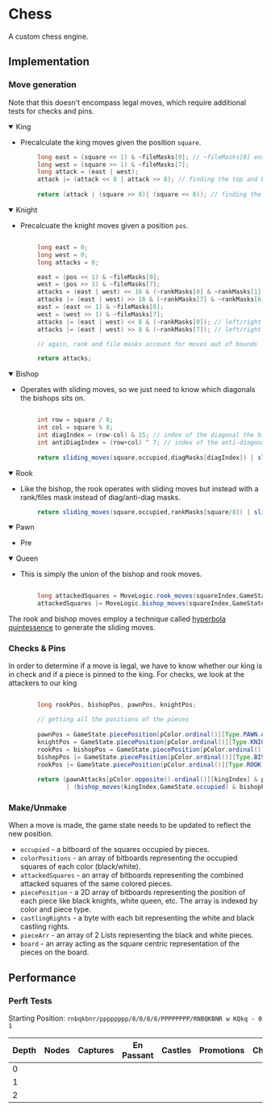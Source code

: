 # Chess

A custom chess engine.

## Implementation

### Move generation

Note that this doesn't encompass legal moves, which require additional tests for checks and pins.

<details open>
<summary> King </summary>

 - Precalculate the king moves given the position `square`.

```java
        long east = (square << 1) & ~fileMasks[0]; // ~fileMasks[0] ensures that overflow is adjusted for
		long west = (square >> 1) & ~fileMasks[7];
		long attack = (east | west);
		attack |= (attack << 8 | attack >> 8); // finding the top and bottom adjacent squares
		
		return (attack | (square >> 8)| (square << 8)); // finding the diagonals
```
</details>

<details open>
<summary> Knight </summary>

-  Precalcuate the knight moves given a position `pos`.

```java

        long east = 0;
        long west = 0;
        long attacks = 0;

		east = (pos << 1) & ~fileMasks[0];
		west = (pos >> 1) & ~fileMasks[7];
		attacks = (east | west) << 16 & (~rankMasks[0] & ~rankMasks[1]); //down 2 left/right 1
		attacks |= (east | west) >> 16 & (~rankMasks[7] & ~rankMasks[6]); //up 2 left/right 1
		east = (east << 1) & ~fileMasks[0];
		west = (west >> 1) & ~fileMasks[7];
		attacks |= (east | west) << 8 & (~rankMasks[0]); // left/right 2 up 1
		attacks |= (east | west) >> 8 & (~rankMasks[7]); // left/right 2 down 1

        // again, rank and file masks account for moves out of bounds

		return attacks;

```
</details>


<details open>
<summary> Bishop </summary>

- Operates with sliding moves, so we just need to know which diagonals the bishops sits on.

```java 

        int row = square / 8;
		int col = square % 8;
		int diagIndex = (row-col) & 15; // index of the diagonal the bishop is on -> '/'
		int antiDiagIndex = (row+col) ^ 7; // index of the anti-diagonal -> '\'
		
		return sliding_moves(square,occupied,diagMasks[diagIndex]) | sliding_moves(square,occupied,antiDiagMasks[antiDiagIndex]);

```

</details>

<details open>
<summary> Rook </summary>

- Like the bishop, the rook operates with sliding moves but instead with a rank/files mask instead of diag/anti-diag masks.

```java
        return sliding_moves(square,occupied,rankMasks[square/8]) | sliding_moves(square,occupied,fileMasks[square%8]); 
```
</details>

<details open>
<summary> Pawn </summary>

- Pre
</details>

<details open>
<summary> Queen </summary>

- This is simply the union of the bishop and rook moves.

```java

        long attackedSquares = MoveLogic.rook_moves(squareIndex,GameState.occupied);
	    attackedSquares |= MoveLogic.bishop_moves(squareIndex,GameState.occupied);

```
</details>

The rook and bishop moves employ a technique called [hyperbola quintessence](https://www.chessprogramming.org/Hyperbola_Quintessence) to generate the sliding moves. 


### Checks & Pins

In order to determine if a move is legal, we have to know whether our king is in check and if a piece is pinned to the king. For checks, we look at the attackers to our king

```java

        long rookPos, bishopPos, pawnPos, knightPos;

        // getting all the positions of the pieces
		
		pawnPos = GameState.piecePosition[pColor.ordinal()][Type.PAWN.ordinal()];
	    knightPos = GameState.piecePosition[pColor.ordinal()][Type.KNIGHT.ordinal()];
		rookPos = bishopPos = GameState.piecePosition[pColor.ordinal()][Type.QUEEN.ordinal()];
		bishopPos |= GameState.piecePosition[pColor.ordinal()][Type.BISHOP.ordinal()];
		rookPos |= GameState.piecePosition[pColor.ordinal()][Type.ROOK.ordinal()];
	
		return (pawnAttacks[pColor.opposite().ordinal()][kingIndex] & pawnPos) | (knightAttacks[kingIndex] & knightPos)
				| (bishop_moves(kingIndex,GameState.occupied) & bishopPos) | (rook_moves(kingIndex,GameState.occupied) & rookPos);


```

### Make/Unmake 

When a move is made, the game state needs to be updated to reflect the new position. 

- `occupied` - a bitboard of the squares occupied by pieces.
- `colorPositions` - an array of bitboards representing the occupied squares of each color (black/white).
- `attackedSquares` - an array of bitboards representing the combined attacked squares of the same colored pieces.
- `piecePosition` - a 2D array of bitboards representing the position of each piece like black knights, white queen, etc. The array is indexed by color and piece type.
- `castlingRights` - a byte with each bit representing the white and black castling rights. 
- `pieceArr` - an array of 2 Lists representing the black and white pieces.
- `board` - an array acting as the square centric representation of the pieces on the board.





## Performance

### Perft Tests

Starting Position: `rnbqkbnr/pppppppp/8/8/8/8/PPPPPPPP/RNBQKBNR w KQkq - 0 1`

| Depth  | Nodes | Captures | En Passant | Castles | Promotions | Checks | Discovery Checks | Double Checks | Checkmate |
| ------ | ----- | -------- | ---------- | ------- | ---------- | ------ | ---------------- | ------------- | --------- | 
| 0      |       |          |            |         |            |        |                  |               |           |
| 1      |       |          |            |         |            |        |                  |               |           |
| 2      |       |          |            |         |            |        |                  |               |           |


